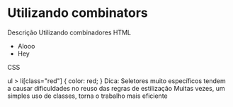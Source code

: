 # Utilizando combinators
Descrição
Utilizando combinadores
HTML

<ul>
  <li>Alooo</li>
  <li class="red">Hey</li>
</ul>
CSS

ul > li[class="red"] {
	color: red;
}
Dica:
Seletores muito específicos tendem a causar dificuldades no reuso das regras de estilização
Muitas vezes, um simples uso de classes, torna o trabalho mais eficiente